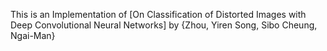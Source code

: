 This is an Implementation of 
[On Classification of Distorted Images with Deep Convolutional Neural Networks]
by {Zhou, Yiren Song, Sibo Cheung, Ngai-Man}

